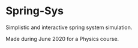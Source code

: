 # Spring-Sys

Simplistic and interactive spring system simulation.

Made during June 2020 for a Physics course.
